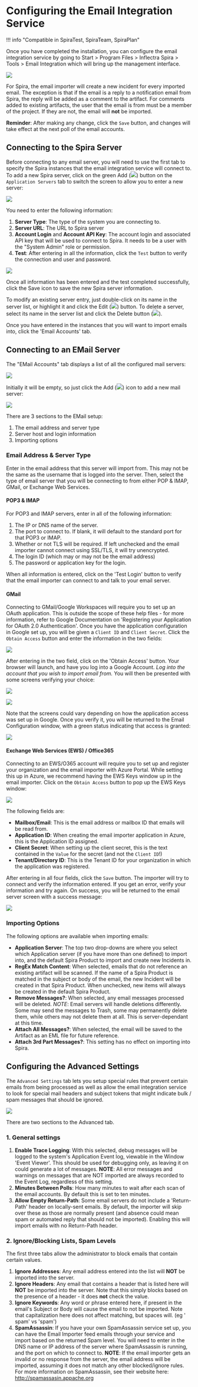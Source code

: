 # Configuring the Email Integration Service
!!! info "Compatible in SpiraTest, SpiraTeam, SpiraPlan"

Once you have completed the installation, you can configure the email integration service by going to Start > Program Files > Inflectra Spira > Tools > Email Integration which will bring up the management interface.

![](img/configure_12.png)

For Spira, the email importer will create a new incident for every imported email. The exception is that if the email is a reply to a notification email from Spira, the reply will be added as a comment to the artifact. For comments added to existing artifacts, the user that the email is from must be a member of the project. If they are not, the email will **not** be imported.

**Reminder**: After making any change, click the `Save` button, and changes will take effect at the next poll of the email accounts.

## Connecting to the Spira Server
Before connecting to any email server, you will need to use the first tab to specify the Spira instances that the email integration service will connect to. To add a new Spira server, click on the green Add (![](img/ico_add.png)) button on the `Application Servers` tab to switch the screen to allow you to enter a new server:

![](img/configure_1.png)

You need to enter the following information:

1. **Server Type**: The type of the system you are connecting to.
2. **Server URL**: The URL to Spira server
3. **Account Login** and **Account API Key**: The account login and associated API key that will be used to connect to Spira. It needs to be a user with the "System Admin" role or permission. 
4. **Test**: After entering in all the information, click the `Test` button to verify the connection and user and password.

![](img/configure_2.png)

Once all information has been entered and the test completed successfully, click the Save icon to save the new Spira server information.

To modify an existing server entry, just double-click on its name in the server list, or highlight it and click the Edit (![](img/ico_edit.png)) button. To delete a server, select its name in the server list and click the Delete button (![](img/ico_delete.png)).

Once you have entered in the instances that you will want to import emails into, click the 'Email Accounts' tab.

## Connecting to an EMail Server

The "EMail Accounts" tab displays a list of all the configured mail servers:

![](img/configure_3.png)

Initially it will be empty, so just click the Add (![](img/ico_add.png)) icon to add a new mail server:

![](img/configure_4.png)

There are 3 sections to the EMail setup:

1. The email address and server type
1. Server host and login information
1. Importing options

### Email Address & Server Type
Enter in the email address that this server will import from. This may not be the same as the username that is logged into the server. Then, select the type of email server that you will be connecting to from either POP & IMAP, GMail, or Exchange Web Services.

#### POP3 & IMAP
For POP3 and IMAP servers, enter in all of the following information:

1. The IP or DNS name of the server.
1. The port to connect to. If blank, it will default to the standard port for that POP3 or IMAP.
1. Whether or not TLS will be required. If left unchecked and the email importer cannot connect using SSL/TLS, it will try unencrypted.
1. The login ID (which may or may not be the email address)
1. The password or application key for the login.

When all information is entered, click on the 'Test Login' button to verify that the email importer can connect to and talk to your email server.

#### GMail
Connecting to GMail/Google Workspaces will require you to set up an OAuth application. This is outside the scope of these help files - for more information, refer to Google Documentation on 'Registering your Application for OAuth 2.0 Authentication'. Once you have the application configuration in Google set up, you will be given a `Client ID` and `Client Secret`. Click the `Obtain Access` button and enter the information in the two fields:

![](img/configure_5.png)

After entering in the two field, click on the 'Obtain Access' button. Your browser will launch, and have you log into a Google Account. _Log into the account that you wish to import email from._ You will then be presented with some screens verifying your choice:

![](img/configure_6.png)

![](img/configure_7.png)

Note that the screens could vary depending on how the application access was set up in Google. Once you verify it, you will be returned to the Email Configuration window, with a green status indicating that access is granted:

![](img/configure_8.png)

#### Exchange Web Services (EWS) / Office365
Connecting to an EWS/O365 account will require you to set up and register your organization and the email importer with Azure Portal. While setting this up in Azure, we recommend having the EWS Keys window up in the email importer. Click on the `Obtain Access` button to pop up the EWS Keys window:

![](img/configure_9.png)

The following fields are:
* **Mailbox/Email**: This is the email address or mailbox ID that emails will be read from.
* **Application ID**: When creating the email importer application in Azure, this is the Application ID assigned.
* **Client Secret**: When setting up the client secret, this is the text contained in the `Value` for the secret (and not the `Client ID`!)
* **Tenant/Directory ID**: This is the Tenant ID for your organization in which the application was registered.

After entering in all four fields, click the `Save` button. The importer will try to connect and verify the information entered. If you get an error, verify your information and try again. On success, you will be returned to the email server screen with a success message:

![](img/configure_10.png)

### Importing Options
The following options are available when importing emails:

* **Application Server**: The top two drop-downs are where you select which Application server (if you have more than one defined) to import into, and the default Spira Product to import and create new Incidents in.
* **RegEx Match Content**: When selected, emails that do not reference an existing artifact will be scanned. If the name of a Spira Product is matched in the subject or body of the email, the new Incident will be created in that Spira Product. When unchecked, new items will always be created in the default Spira Product.
* **Remove Messages?**: When selected, any email messages processed will be deleted. *NOTE*: Email servers will handle deletions differently. Some may send the messages to Trash, some may permanently delete them, while others may not delete them at all. This is server-dependant at this time. 
* **Attach All Messages?**: When selected, the email will be saved to the Artifact as an EML file for future reference.
* **Attach 3rd Part Messages?**: This setting has no effect on importing into Spira.

## Configuring the Advanced Settings
The `Advanced Settings` tab lets you setup special rules that prevent certain emails from being processed as well as allow the email integration service to look for special mail headers and subject tokens that might indicate bulk / spam messages that should be ignored.

![](img/configure_11.png)

There are two sections to the Advanced tab.

### 1. General settings
1. **Enable Trace Logging**: With this selected, debug messages will be logged to the system's Application Event log, viewable in the Window 'Event Viewer'. This should be used for debugging only, as leaving it on could generate a lot of messages. **NOTE**: All error messages and warnings on messages that are NOT imported are always recorded to the Event Log, regardless of this setting.
1. **Minutes Between Polls**: How many minutes to wait after each scan of the email accounts. By default this is set to ten minutes.
1. **Allow Empty Return-Path**: Some email servers do not include a 'Return-Path' header on locally-sent emails. By default, the importer will skip over these as those are normally present (and absence could mean spam or automated reply that should not be imported). Enabling this will import emails with no Return-Path header.

### 2. Ignore/Blocking Lists, Spam Levels
The first three tabs allow the administrator to block emails that contain certain values.

1. **Ignore Addresses**: Any email address entered into the list will **NOT** be imported into the server.
1. **Ignore Headers**: Any email that contains a header that is listed here will **NOT** be imported into the server. Note that this simply blocks based on the presence of a header - it does **not** check the value.
1. **Ignore Keywords**: Any word or phrase entered here, if present in the email's Subject or Body will cause the email to not be imported. Note that capitalization here does not affect matching, but spaces will. (eg ' spam' vs 'spam')
1. **SpamAssassin**: If you have your own SpamAssassin service set up, you can have the Email Importer feed emails through your service and import based on the returned Spam level. You will need to enter in the DNS name or IP address of the server where SpamAssassin is running, and the port on which to connect to. **NOTE**: If the email importer gets an invalid or no response from the server, the email address will be imported, assuming it does not match any other blocked/ignore rules. For more information on SpamAssassin, see their website here: http://spamassasin.appache.org
